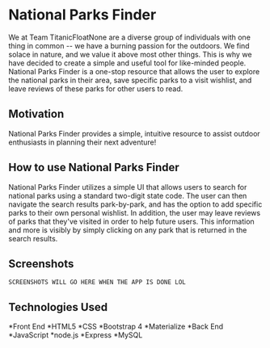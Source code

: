 # National Parks Finder

We at Team TitanicFloatNone are a diverse group of individuals with one thing in common -- we have a burning passion for the outdoors. We find solace in nature, and we value it above most other things. This is why we have decided to create a simple and useful tool for like-minded people. National Parks Finder is a one-stop resource that allows the user to explore the national parks in their area, save specific parks to a visit wishlist, and leave reviews of these parks for other users to read. 

## Motivation

National Parks Finder provides a simple, intuitive resource to assist outdoor enthusiasts in planning their next adventure!

## How to use National Parks Finder

National Parks Finder utilizes a simple UI that allows users to search for national parks using a standard two-digit state code. The user can then navigate the search results park-by-park, and has the option to add specific parks to their own personal wishlist. In addition, the user may leave reviews of parks that they've visited in order to help future users. This information and more is visibly by simply clicking on any park that is returned in the search results. 

## Screenshots
    SCREENSHOTS WILL GO HERE WHEN THE APP IS DONE LOL
    
## Technologies Used
*Front End
    *HTML5
    *CSS
    *Bootstrap 4
    *Materialize
*Back End
    *JavaScript
    *node.js
    *Express
    *MySQL


